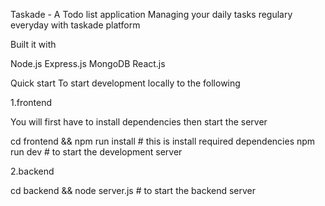 
Taskade - A Todo list application
Managing your daily tasks regulary everyday with taskade platform

Built it with

Node.js
Express.js
MongoDB
React.js

Quick start
To start development locally to the following

1.frontend

You will first have to install dependencies then start the server

cd frontend && npm run install # this is install required dependencies
npm run dev # to start the development server


2.backend

cd backend && node server.js # to start the backend server
